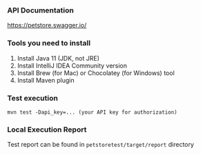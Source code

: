 ### API Documentation
https://petstore.swagger.io/

### Tools you need to install
1. Install Java 11 (JDK, not JRE)
2. Install IntelliJ IDEA Community version
3. Install Brew (for Mac) or Chocolatey (for Windows) tool
4. Install Maven plugin

### Test execution
```
mvn test -Dapi_key=... (your API key for authorization)
```

### Local Execution Report
Test report can be found in `petstoretest/target/report` directory
